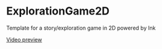 # ExplorationGame2D
 Template for a story/exploration game in 2D powered by Ink

[Video preview](https://www.youtube.com/watch?v=o_6I1FrY6D8&ab_channel=molleindustria)